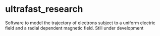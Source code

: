 # ultrafast_research
Software to model the trajectory of electrons subject to a uniform electric field and a radial dependent magnetic field. Still under development
